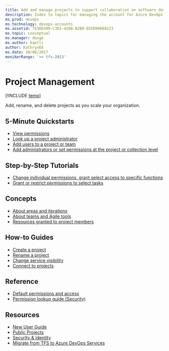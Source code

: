 ```yaml
---
title: Add and manage projects to support collaboration on software development 
description: Index to topics for managing the account for Azure DevOps Services
ms.prod: devops
ms.technology: devops-accounts
ms.assetid: 753DE499-C3D1-426B-B2B0-855D99669223
ms.topic: conceptual
ms.manager: douge
ms.author: kaelli
author: KathrynEE
ms.date: 10/06/2017
monikerRange: '>= tfs-2013'
---
```



# Project Management

[!INCLUDE [temp](../../_shared/version-vsts-tfs-all-versions.md)] 

Add, rename, and delete projects as you scale your organization.  

## 5-Minute Quickstarts

- [View permissions](../security/view-permissions.md?toc=/vsts/organizations/projects/toc.json&bc=/vsts/organizations/projects/breadcrumb/toc.json)
- [Look up a project administrator](../security/lookup-organization-owner-admin.md?toc=/vsts/organizations/projects/toc.json&bc=/vsts/organizations/projects/breadcrumb/toc.json)
- [Add users to a project or team](../security/add-users-team-project.md?toc=/vsts/organizations/projects/toc.json&bc=/vsts/organizations/projects/breadcrumb/toc.json)
- [Add administrators or set permissions at the project or collection level](../security/set-project-collection-level-permissions.md?toc=/vsts/organizations/projects/toc.json&bc=/vsts/organizations/projects/breadcrumb/toc.json)  

## Step-by-Step Tutorials

- [Change individual permissions, grant select access to specific functions](../security/change-individual-permissions.md?toc=/vsts/organizations/projects/toc.json&bc=/vsts/organizations/projects/breadcrumb/toc.json)
- [Grant or restrict permissions to select tasks](../security/restrict-access.md?toc=/vsts/organizations/projects/toc.json&bc=/vsts/organizations/projects/breadcrumb/toc.json)
 

## Concepts

- [About areas and iterations](../settings/about-areas-iterations.md?toc=/vsts/organizations/projects/toc.json&bc=/vsts/organizations/projects/breadcrumb/toc.json)
- [About teams and Agile tools](../settings/about-teams-and-settings.md?toc=/vsts/organizations/projects/toc.json&bc=/vsts/organizations/projects/breadcrumb/toc.json)  
- [Resources granted to project members](resources-granted-to-project-members.md)  


## How-to Guides

- [Create a project](create-project.md)
- [Rename a project](rename-project.md)
- [Change service visibility](../settings/set-services.md?toc=/vsts/organizations/projects/toc.json&bc=/vsts/organizations/projects/breadcrumb/toc.json)
- [Connect to projects](connect-to-projects.md)

## Reference

* [Default permissions and access](../../organizations/security/permissions-access.md?toc=/vsts/organizations/accounts/toc.json&bc=/vsts/organizations/accounts/breadcrumb/toc.json)
* [Permission lookup guide (Security)](../security/permissions-lookup-guide.md?toc=/vsts/organizations/projects/toc.json&bc=/vsts/organizations/projects/breadcrumb/toc.json)

## Resources

* [New User Guide](../../user-guide/index.yml)
* [Public Projects](../public/index.md)
* [Security & Identity](../../organizations/security/index.md)
* [Migrate from TFS to Azure DevOps Services](../../articles/migrate-to-vsts-from-tfs.md)